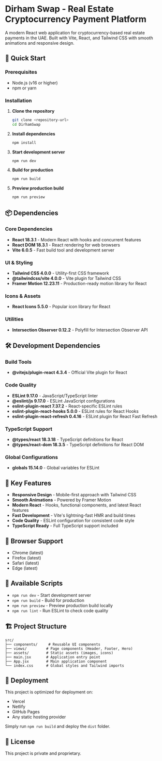 # Dirham Swap - Real Estate Cryptocurrency Payment Platform

A modern React web application for cryptocurrency-based real estate payments in the UAE. Built with Vite, React, and Tailwind CSS with smooth animations and responsive design.

## 🚀 Quick Start

### Prerequisites
- Node.js (v16 or higher)
- npm or yarn

### Installation

1. **Clone the repository**
   ```bash
   git clone <repository-url>
   cd DirhamSwap
   ```

2. **Install dependencies**
   ```bash
   npm install
   ```

3. **Start development server**
   ```bash
   npm run dev
   ```

4. **Build for production**
   ```bash
   npm run build
   ```

5. **Preview production build**
   ```bash
   npm run preview
   ```

## 📦 Dependencies

### Core Dependencies
- **React 18.3.1** - Modern React with hooks and concurrent features
- **React DOM 18.3.1** - React rendering for web browsers
- **Vite 6.0.5** - Fast build tool and development server

### UI & Styling
- **Tailwind CSS 4.0.0** - Utility-first CSS framework
- **@tailwindcss/vite 4.0.0** - Vite plugin for Tailwind CSS
- **Framer Motion 12.23.11** - Production-ready motion library for React

### Icons & Assets
- **React Icons 5.5.0** - Popular icon library for React

### Utilities
- **Intersection Observer 0.12.2** - Polyfill for Intersection Observer API

## 🛠️ Development Dependencies

### Build Tools
- **@vitejs/plugin-react 4.3.4** - Official Vite plugin for React

### Code Quality
- **ESLint 9.17.0** - JavaScript/TypeScript linter
- **@eslint/js 9.17.0** - ESLint JavaScript configurations
- **eslint-plugin-react 7.37.2** - React-specific ESLint rules
- **eslint-plugin-react-hooks 5.0.0** - ESLint rules for React Hooks
- **eslint-plugin-react-refresh 0.4.16** - ESLint plugin for React Fast Refresh

### TypeScript Support
- **@types/react 18.3.18** - TypeScript definitions for React
- **@types/react-dom 18.3.5** - TypeScript definitions for React DOM

### Global Configurations
- **globals 15.14.0** - Global variables for ESLint

## 🎨 Key Features

- **Responsive Design** - Mobile-first approach with Tailwind CSS
- **Smooth Animations** - Powered by Framer Motion
- **Modern React** - Hooks, functional components, and latest React features
- **Fast Development** - Vite's lightning-fast HMR and build times
- **Code Quality** - ESLint configuration for consistent code style
- **TypeScript Ready** - Full TypeScript support included

## 📱 Browser Support

- Chrome (latest)
- Firefox (latest)
- Safari (latest)
- Edge (latest)

## 🔧 Available Scripts

- `npm run dev` - Start development server
- `npm run build` - Build for production
- `npm run preview` - Preview production build locally
- `npm run lint` - Run ESLint to check code quality

## 🏗️ Project Structure

```
src/
├── components/     # Reusable UI components
├── views/         # Page components (Header, Footer, Hero)
├── assets/        # Static assets (images, icons)
├── main.jsx       # Application entry point
├── App.jsx        # Main application component
└── index.css      # Global styles and Tailwind imports
```

## 🚀 Deployment

This project is optimized for deployment on:
- Vercel
- Netlify
- GitHub Pages
- Any static hosting provider

Simply run `npm run build` and deploy the `dist` folder.

## 📄 License

This project is private and proprietary.
